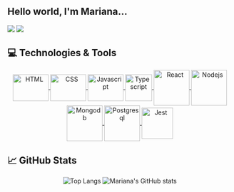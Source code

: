 ## Hello world, I'm Mariana...

<a href = "mailto:marianascrestani@gmail.com"><img src="https://img.shields.io/badge/-Gmail-%23333?style=for-the-badge&logo=gmail&logoColor=white" target="_blank"></a>
  <a href="https://www.linkedin.com/in/marianacrestani/" target="_blank"><img src="https://img.shields.io/badge/-LinkedIn-%230077B5?style=for-the-badge&logo=linkedin&logoColor=white" target="_blank"></a>   


## 💻 Technologies & Tools

<p align="center">
<a href="https://developer.mozilla.org/pt-BR/docs/Web/HTML/" target="blank">
 <img align="center" height="60" width="80" alt="HTML" src="https://cdn.jsdelivr.net/gh/devicons/devicon/icons/html5/html5-plain.svg" />
</a>
<a href="https://developer.mozilla.org/pt-BR/docs/Web/CSS" target="blank">
 <img align="center" height="60" width="80" alt="CSS" src="https://cdn.jsdelivr.net/gh/devicons/devicon/icons/css3/css3-plain.svg" />
</a>
<a href="https://developer.mozilla.org/pt-BR/docs/Web/JavaScript/" target="blank">
 <img align="center" height="60" width="80" alt="Javascript" src="https://cdn.jsdelivr.net/gh/devicons/devicon/icons/javascript/javascript-plain.svg" />
</a>
  <a href="https://www.typescriptlang.org/" target="blank">
 <img align="center" alt="Typescript" height"50" width="60" src="https://cdn.jsdelivr.net/gh/devicons/devicon/icons/typescript/typescript-plain.svg" />
</a>  
<a href="http://reactjs.org/" target="blank">
  <img align="center" alt="React" height"60" width="80" src="https://cdn.jsdelivr.net/gh/devicons/devicon/icons/react/react-original.svg" />
</a>  
<a href="https://nodejs.org/en/" target="blank">
   <img align="center" alt="Nodejs" height"60" width="80" src="https://cdn.jsdelivr.net/gh/devicons/devicon/icons/nodejs/nodejs-plain.svg" />
</a>
<a href="https://www.mongodb.com/home" target="blank">
 <img align="center" alt="Mongodb" height"60" width="80" src="https://cdn.jsdelivr.net/gh/devicons/devicon/icons/mongodb/mongodb-original.svg" />
</a>
<a href="https://www.postgresql.org/" target="blank">
  <img align="center" alt="Postgresql" height"60" width="80" src="https://cdn.jsdelivr.net/gh/devicons/devicon/icons/postgresql/postgresql-original.svg" />
</a>
  <a href="https://jestjs.io" target="blank">
  <img align="center" alt="Jest" height"50" width="70" src="https://www.vectorlogo.zone/logos/jestjsio/jestjsio-icon.svg" />
</a>
 
</p>


## 📈 GitHub Stats

<div align="center">

![Top Langs](https://github-readme-stats.vercel.app/api/top-langs/?username=mariana-crestani&layout=compact)
![Mariana's GitHub stats](https://github-readme-stats.vercel.app/api?username=mariana-crestani)

</div>
